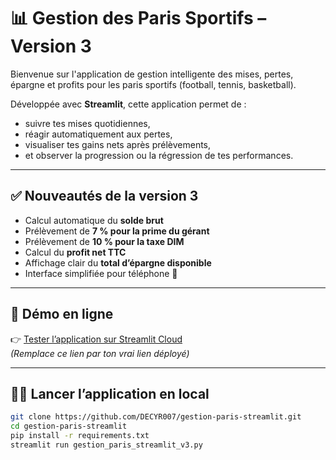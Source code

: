 # 📊 Gestion des Paris Sportifs – Version 3

Bienvenue sur l'application de gestion intelligente des mises, pertes, épargne et profits pour les paris sportifs (football, tennis, basketball).

Développée avec **Streamlit**, cette application permet de :
- suivre tes mises quotidiennes,
- réagir automatiquement aux pertes,
- visualiser tes gains nets après prélèvements,
- et observer la progression ou la régression de tes performances.

---

## ✅ Nouveautés de la version 3
- Calcul automatique du **solde brut**
- Prélèvement de **7 % pour la prime du gérant**
- Prélèvement de **10 % pour la taxe DIM**
- Calcul du **profit net TTC**
- Affichage clair du **total d’épargne disponible**
- Interface simplifiée pour téléphone 📱

---

## 🚀 Démo en ligne

👉 [Tester l’application sur Streamlit Cloud](https://ton-lien.streamlit.app)  
*(Remplace ce lien par ton vrai lien déployé)*

---

## 🧑‍💻 Lancer l’application en local

```bash
git clone https://github.com/DECYR007/gestion-paris-streamlit.git
cd gestion-paris-streamlit
pip install -r requirements.txt
streamlit run gestion_paris_streamlit_v3.py
